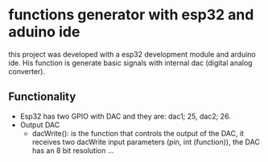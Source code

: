# functions generator with esp32 and aduino ide
this project was developed with a esp32 development module and arduino ide. His function is generate basic signals with  internal dac (digital analog converter).

## Functionality

* Esp32 has two GPIO with DAC and they are: dac1; 25, dac2; 26.
* Output DAC
  * dacWrite(): is the function that controls the output of the DAC, it   receives two dacWrite input parameters (pin, int (function)), the DAC has   an 8 bit resolution ...
 